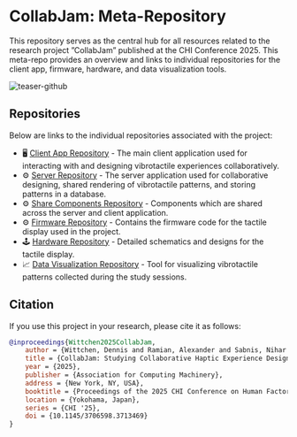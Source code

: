 # CollabJam: Meta-Repository

This repository serves as the central hub for all resources related to the research project ”CollabJam” published at the CHI Conference 2025. This meta-repo provides an overview and links to individual repositories for the client app, firmware, hardware, and data visualization tools.

![teaser-github](https://github.com/user-attachments/assets/f344ebe9-5038-4354-bb8e-5102e8a7d93d)

## Repositories

Below are links to the individual repositories associated with the project:

- 🖥️ [Client App Repository](https://github.com/TactileVision/CollabJam-Client) - The main client application used for interacting with and designing vibrotactile experiences collaboratively.
- ⚙️ [Server Repository](https://github.com/TactileVision/CollabJam-Server) - The server application used for collaborative designing, shared rendering of vibrotactile patterns, and storing patterns in a database.
- ⚙️ [Share Components Repository](https://github.com/TactileVision/CollabJam-Shared) - Components which are shared across the server and client application.
- ⚙️ [Firmware Repository](https://github.com/TactileVision/CollabJam-Firmware) - Contains the firmware code for the tactile display used in the project.
- 🕹️ [Hardware Repository](https://github.com/TactileVision/CollabJam-PCB) - Detailed schematics and designs for the tactile display.
- 📈 [Data Visualization Repository](https://github.com/TactileVision/CollabJam-Tacton-Table-Tool) - Tool for visualizing vibrotactile patterns collected during the study sessions.


## Citation

If you use this project in your research, please cite it as follows:

```bibtex
@inproceedings{Wittchen2025CollabJam,
    author = {Wittchen, Dennis and Ramian, Alexander and Sabnis, Nihar and Chlebowski, Christopher and Böhme, Richard and Freitag, Georg and Fruchard, Bruno and Degraen, Donald},
    title = {CollabJam: Studying Collaborative Haptic Experience Design for On-Body Vibrotactile Patterns},
    year = {2025},
    publisher = {Association for Computing Machinery},
    address = {New York, NY, USA},
    booktitle = {Proceedings of the 2025 CHI Conference on Human Factors in Computing Systems},
    location = {Yokohama, Japan},
    series = {CHI '25},
    doi = {10.1145/3706598.3713469}
}
```

